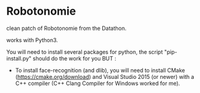 # Robotonomie

clean patch of Robotonomie from the Datathon.

works with Python3.

You will need to install several packages for python, the script "pip-install.py" should do the work for you BUT :

- To install face-recognition (and dlib), you will need to install CMake (https://cmake.org/download) and Visual Studio 2015 (or newer) with a C++ compiler (C++ Clang Compiler for Windows worked for me).
